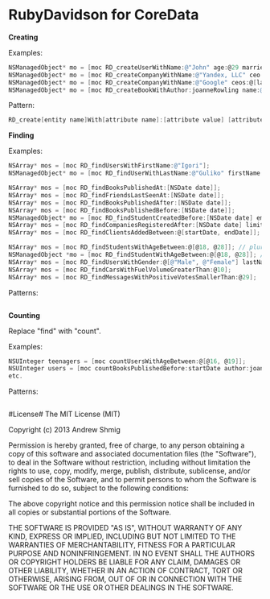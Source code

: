 RubyDavidson for CoreData
=======================

**Creating**

Examples:
````objective-c
NSManagedObject* mo = [moc RD_createUserWithName:@"John" age:@29 married:@YES];
NSManagedObject* mo = [moc RD_createCompanyWithName:@"Yandex, LLC" ceo:me managers:@[firstManager, secondManager]];
NSManagedObject* mo = [moc RD_createCompanyWithName:@"Google" ceos:@[larryPage, sergeyBrin] manager:jonathanGreen];
NSManagedObject* mo = [moc RD_createBookWithAuthor:joanneRowling name:@"Harry Potter" publishedAt:[NSDate date]];
````

Pattern:
````objective-c
RD_create[entity name]With[attribute name]:[attribute value] [attribute name]:[attribute value] ...
````

**Finding**

Examples:
````objective-c
NSArray* mos = [moc RD_findUsersWithFirstName:@"Igori"];
NSManagedObject* mo = [moc RD_findUserWithLastName:@"Guliko" firstName:@"Igori"];

NSArray* mos = [moc RD_findBooksPublishedAt:[NSDate date]];
NSArray* mos = [moc RD_findFriendsLastSeenAt:[NSDate date]];
NSArray* mos = [moc RD_findBooksPublishedAfter:[NSDate date]];
NSArray* mos = [moc RD_findBooksPublishedBefore:[NSDate date]];
NSManagedObject* mo = [moc RD_findStudentCreatedBefore:[NSDate date] emailLike:@"*@gmail.com"];
NSArray* mos = [moc RD_findCompaniesRegisteredAfter:[NSDate date] limit:@10 offset:@1];
NSArray* mos = [moc RD_findClientsAddedBetween:@[startDate, endDate]];

NSArray* mos = [moc RD_findStudentsWithAgeBetween:@[@18, @28]]; // plural
NSManagedObject *mo = [moc RD_findStudentWithAgeBetween:@[@18, @28]]; // singular
NSArray* mos = [moc RD_findUsersWithGender:@[@"Male", @"Female"] lastNameLike:@"*ir*" ageBetween:@[@18, @29]];
NSArray* mos = [moc RD_findCarsWithFuelVolumeGreaterThan:@10];
NSArray* mos = [moc RD_findMessagesWithPositiveVotesSmallerThan:@29];
````

Patterns:
````objective-c
````

**Counting**

Replace "find" with "count".

Examples:
````objective-c
NSUInteger teenagers = [moc countUsersWithAgeBetween:@[@16, @19]];
NSUInteger users = [moc countBooksPublishedBefore:startDate author:joanneRowling readersGreaterThan:@100];
etc.
````

Patterns:
````objective-c
````

#License#
The MIT License (MIT)

Copyright (c) 2013 Andrew Shmig

Permission is hereby granted, free of charge, to any person obtaining a copy of
this software and associated documentation files (the "Software"), to deal in
the Software without restriction, including without limitation the rights to
use, copy, modify, merge, publish, distribute, sublicense, and/or sell copies of
the Software, and to permit persons to whom the Software is furnished to do so,
subject to the following conditions:

The above copyright notice and this permission notice shall be included in all
copies or substantial portions of the Software.

THE SOFTWARE IS PROVIDED "AS IS", WITHOUT WARRANTY OF ANY KIND, EXPRESS OR
IMPLIED, INCLUDING BUT NOT LIMITED TO THE WARRANTIES OF MERCHANTABILITY, FITNESS
FOR A PARTICULAR PURPOSE AND NONINFRINGEMENT. IN NO EVENT SHALL THE AUTHORS OR
COPYRIGHT HOLDERS BE LIABLE FOR ANY CLAIM, DAMAGES OR OTHER LIABILITY, WHETHER
IN AN ACTION OF CONTRACT, TORT OR OTHERWISE, ARISING FROM, OUT OF OR IN
CONNECTION WITH THE SOFTWARE OR THE USE OR OTHER DEALINGS IN THE SOFTWARE.

